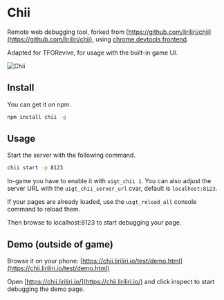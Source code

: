 # Chii

Remote web debugging tool, forked from [https://github.com/liriliri/chii](https://github.com/liriliri/chii), using [chrome devtools frontend](https://github.com/ChromeDevTools/devtools-frontend).

Adapted for TFORevive, for usage with the built-in game UI.

![Chii](https://res.liriliri.io/chii/screenshot.jpg)

## Install

You can get it on npm.

```bash
npm install chii -g
```

## Usage

Start the server with the following command.

```bash
chii start -p 8123
```

In-game you have to enable it with `uigt_chii 1`. You can also adjust the server URL with the `uigt_chii_server_url` cvar, default is `localhost:8123`.

If your pages are already loaded, use the `uigt_reload_all` console command to reload them.

Then browse to localhost:8123 to start debugging your page.

## Demo (outside of game)

Browse it on your phone: [https://chii.liriliri.io/test/demo.html](https://chii.liriliri.io/test/demo.html)

Open [https://chii.liriliri.io/](https://chii.liriliri.io/) and click inspect to start debugging the demo page.
